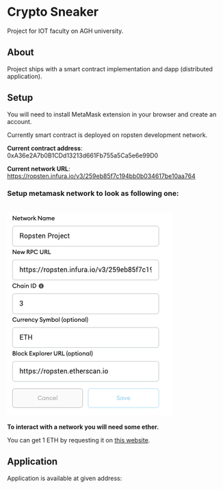 # Crypto Sneaker

Project for IOT faculty on AGH university.

## About

Project ships with a smart contract implementation and dapp (distributed application).

## Setup

You will need to install MetaMask extension in your browser and create an account.

Currently smart contract is deployed on ropsten development network.


**Current contract address**: 0xA36e2A7b0B1CDd13213d661Fb755a5Ca5e6e99D0

**Current network URL**: https://ropsten.infura.io/v3/259eb85f7c194bb0b034617be10aa764

### Setup metamask network to look as following one:
<br/>
<img src="./metamask_network_setup.png" />
<br/>

**To interact with a network you will need some ether.**

You can get 1 ETH by requesting it on [this website](https://faucet.ropsten.be/).



## Application
Application is available at given address: 



